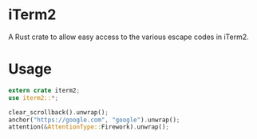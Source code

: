 # iTerm2

A Rust crate to allow easy access to the various escape codes in iTerm2.

# Usage

```rust
extern crate iterm2;
use iterm2::*;

clear_scrollback().unwrap();
anchor("https://google.com", "google").unwrap();
attention(&AttentionType::Firework).unwrap();
```
